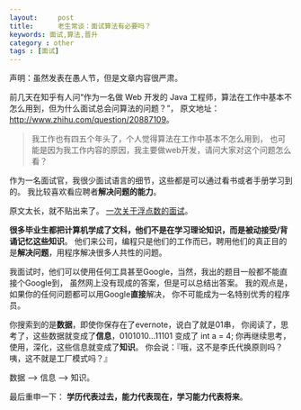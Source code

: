 ```yaml
---
layout:     post
title:      老生常谈：面试算法有必要吗？
keywords: 面试,算法,晋升
category : other
tags : [面试]
---
```


声明：虽然发表在愚人节，但是文章内容很严肃。

前几天在知乎有人问“作为一名做 Web 开发的 Java 工程师，算法在工作中基本不怎么用到，但为什么面试总会问算法的问题？”，
原文地址： <http://www.zhihu.com/question/20887109>。

> 我工作也有四五个年头了，个人觉得算法在工作中基本不怎么用到，
> 也可能是因为我工作内容的原因，我主要做web开发，请问大家对这个问题怎么看？

作为一名面试官，我很少面试语言的细节，这些都是可以通过看书或者手册学习到的。
我比较喜欢看应聘者**解决问题的能力**。

原文太长，就不贴出来了。
[一次关于浮点数的面试](http://justjavac.com/codepuzzle/2012/11/02/codepuzzle-float-from-surprised-to-ponder.html)。

**很多毕业生都把计算机学成了文科，他们不是在学习理论知识，而是被动接受/背诵记忆这些知识**。
他们来公司，编程只是他们的工作而已，聘用他们的真正目的是**解决问题**，用程序解决很多人共性的问题。

我面试时，他们可以使用任何工具甚至Google，当然，我出的题目一般都不能直接个Google到，
虽然网上没有现成的答案，但是可以总结出答案。
我的观点是，如果你的任何问题都可以用Google**直接**解决，
你不可能成为一名特别优秀的程序员。

你搜索到的是**数据**，即使你保存在了evernote，说白了就是01串，
你阅读了，思考了，这些数据就变成了**信息**，0101010…11101 变成了 int a = 4; 
你再继续思考，使用，深化，这些信息就变成了**知识**。 
你会说：『哦，这不是李氏代换原则吗？咦，这不就是工厂模式吗？』

数据 --> 信息 --> 知识。

最后重申一下： **学历代表过去，能力代表现在，学习能力代表将来**。
